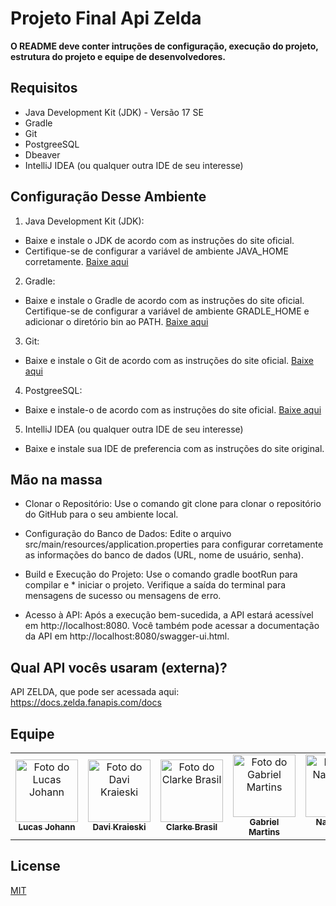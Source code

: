 
# Projeto Final Api Zelda


 **O README deve conter intruções de configuração, execução do projeto, estrutura do projeto e equipe de desenvolvedores.**




## Requisitos

* Java Development Kit (JDK) - Versão 17 SE
* Gradle
* Git 
* PostgreeSQL
* Dbeaver
* IntelliJ IDEA (ou qualquer outra IDE de seu interesse)


 ## Configuração Desse Ambiente
 1. Java Development Kit (JDK):

* Baixe e instale o JDK de acordo com as instruções do site oficial.
* Certifique-se de configurar a variável de ambiente JAVA_HOME corretamente.
<a href="https://www.oracle.com/java/technologies/javase/jdk17-archive-downloads.html">Baixe aqui</a>

2. Gradle:

* Baixe e instale o Gradle de acordo com as instruções do site oficial.
Certifique-se de configurar a variável de ambiente GRADLE_HOME e adicionar o diretório bin ao PATH.
<a href="https://gradle.org/install/">Baixe aqui</a>

3. Git:

* Baixe e instale o Git de acordo com as instruções do site oficial.
<a href="https://git-scm.com/downloads">Baixe aqui</a>


4. PostgreeSQL:

* Baixe e instale-o de acordo com as instruções do site oficial.
<a href="https://www.postgresql.org/download/">Baixe aqui</a>
5. IntelliJ IDEA (ou qualquer outra IDE de seu interesse)
* Baixe e instale  sua IDE de preferencia com as instruções do site original.

## Mão na massa

* Clonar o Repositório: Use o comando git clone para clonar o repositório do GitHub para o seu ambiente local.

* Configuração do Banco de Dados: Edite o arquivo src/main/resources/application.properties para configurar corretamente as informações do banco de dados (URL, nome de usuário, senha).

* Build e Execução do Projeto: Use o comando gradle bootRun para compilar e * iniciar o projeto. Verifique a saída do terminal para mensagens de sucesso ou mensagens de erro.

* Acesso à API: Após a execução bem-sucedida, a API estará acessível em http://localhost:8080. Você também pode acessar a documentação da API em http://localhost:8080/swagger-ui.html.


## Qual API vocês usaram (externa)?
API ZELDA, que pode ser acessada aqui: 
https://docs.zelda.fanapis.com/docs

 ## Equipe 

<table>
<tr>
<td align="center">
<a href="#">
<img src="https://github.com/gabjohann.pngConectar a conta do Github " width="100px;" alt="Foto do Lucas Johann"/><br>
<sub>
<b>Lucas Johann</b>
</sub>
</a>
</td>
<td align="center">
<a href="#">
<img src="https://github.com/davi-Ksk.pngConectar a conta do Github " width="100px;" alt="Foto do Davi Kraieski"/><br>
<sub>
<b>Davi Kraieski</b>
</sub>
</a>
</td>
<td align="center">
<a href="#">
<img src="https://github.com/Clarke2302.pngConectar a conta do Github " width="100px;" alt="Foto do Clarke Brasil"/><br>
<sub>
<b>Clarke Brasil</b>
</sub>
</a>
</td>
<td align="center">
<a href="#">
<img src="https://github.com/GabrielMartinsPastoriza.pngConectar a conta do Github " width="100px;" alt="Foto do Gabriel Martins"/><br>
<sub>
<b>Gabriel Martins</b>
</sub>
</a>
</td>
<td align="center">
<a href="#">
<img src="https://github.com/CruzNathan.pngConectar a conta do Github " width="100px;" alt="Foto do Nathan da Cruz"/><br>
<sub>
<b>Nathan da Cruz</b>
</sub>
</a>
</td>
</tr>
</table>


## License

[MIT](https://choosealicense.com/licenses/mit/)






